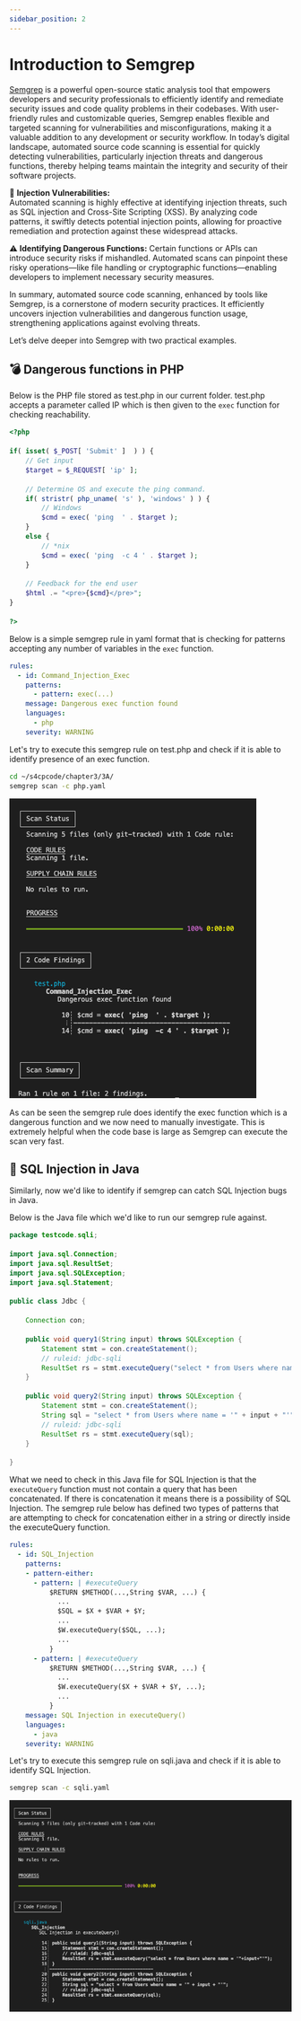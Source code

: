 ```yaml
---
sidebar_position: 2
---
```


# Introduction to Semgrep

[Semgrep](https://github.com/returntocorp/semgrep) is a powerful open-source static analysis tool that empowers developers and security professionals to efficiently identify and remediate security issues and code quality problems in their codebases. With user-friendly rules and customizable queries, Semgrep enables flexible and targeted scanning for vulnerabilities and misconfigurations, making it a valuable addition to any development or security workflow. In today’s digital landscape, automated source code scanning is essential for quickly detecting vulnerabilities, particularly injection threats and dangerous functions, thereby helping teams maintain the integrity and security of their software projects.

💉 **Injection Vulnerabilities:**  
Automated scanning is highly effective at identifying injection threats, such as SQL injection and Cross-Site Scripting (XSS). By analyzing code patterns, it swiftly detects potential injection points, allowing for proactive remediation and protection against these widespread attacks.

⚠️ **Identifying Dangerous Functions:** 
Certain functions or APIs can introduce security risks if mishandled. Automated scans can pinpoint these risky operations—like file handling or cryptographic functions—enabling developers to implement necessary security measures.

In summary, automated source code scanning, enhanced by tools like Semgrep, is a cornerstone of modern security practices. It efficiently uncovers injection vulnerabilities and dangerous function usage, strengthening applications against evolving threats. 

Let’s delve deeper into Semgrep with two practical examples.

## 💣 Dangerous functions in PHP

Below is the PHP file stored as test.php in our current folder. 
test.php accepts a parameter called IP which is then given to the `exec` function for checking reachability.

```php
<?php

if( isset( $_POST[ 'Submit' ]  ) ) {
	// Get input
	$target = $_REQUEST[ 'ip' ];

	// Determine OS and execute the ping command.
	if( stristr( php_uname( 's' ), 'windows' ) ) {
		// Windows
		$cmd = exec( 'ping  ' . $target );
	}
	else {
		// *nix
		$cmd = exec( 'ping  -c 4 ' . $target );
	}

	// Feedback for the end user
	$html .= "<pre>{$cmd}</pre>";
}

?>
```

Below is a simple semgrep rule in yaml format that is checking for patterns accepting any number of variables in the `exec` function.

```yaml
rules:
  - id: Command_Injection_Exec
    patterns:
      - pattern: exec(...)
    message: Dangerous exec function found
    languages:
      - php
    severity: WARNING
```

Let's try to execute this semgrep rule on test.php and check if it is able to identify presence of an exec function.

```bash
cd ~/s4cpcode/chapter3/3A/
semgrep scan -c php.yaml
```

![](img/3A_1.png)

As can be seen the semgrep rule does identify the exec function which is a dangerous function and we now need to manually investigate. This is extremely helpful when the code base is large as Semgrep can execute the scan very fast.

## 💉 SQL Injection in Java

Similarly, now we'd like to identify if semgrep can catch SQL Injection bugs in Java. 

Below is the Java file which we'd like to run our semgrep rule against.

```java
package testcode.sqli;

import java.sql.Connection;
import java.sql.ResultSet;
import java.sql.SQLException;
import java.sql.Statement;

public class Jdbc {

    Connection con;

    public void query1(String input) throws SQLException {
        Statement stmt = con.createStatement();
        // ruleid: jdbc-sqli
        ResultSet rs = stmt.executeQuery("select * from Users where name = '"+input+"'");
    }

    public void query2(String input) throws SQLException {
        Statement stmt = con.createStatement();
        String sql = "select * from Users where name = '" + input + "'";
        // ruleid: jdbc-sqli
        ResultSet rs = stmt.executeQuery(sql);
    }
    
}
```

What we need to check in this Java file for SQL Injection is that the `executeQuery` function must not contain a query that has been concatenated. If there is concatenation it means there is a possibility of SQL Injection.
The semgrep rule below has defined two types of patterns that are attempting to check for concatenation either in a string or directly inside the executeQuery function.

```yaml
rules:
  - id: SQL_Injection
    patterns:
    - pattern-either:
      - pattern: | #executeQuery
          $RETURN $METHOD(...,String $VAR, ...) {
            ...
            $SQL = $X + $VAR + $Y;
            ...
            $W.executeQuery($SQL, ...);
            ...
          }
      - pattern: | #executeQuery
          $RETURN $METHOD(...,String $VAR, ...) {
            ...
            $W.executeQuery($X + $VAR + $Y, ...);
            ...
          }
    message: SQL Injection in executeQuery()
    languages:
      - java
    severity: WARNING
```

Let's try to execute this semgrep rule on sqli.java and check if it is able to identify SQL Injection.

```bash
semgrep scan -c sqli.yaml
```

![](img/3A_2.png)
